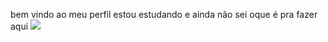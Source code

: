 bem vindo ao meu perfil
estou estudando
e ainda não sei oque é pra fazer aqui
![](https://th.bing.com/th/id/OIP.yzH4DZRzcbVlI1DU8yALwgHaHY?rs=1&pid=ImgDetMain)
